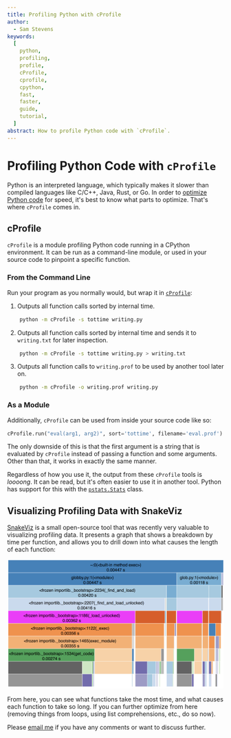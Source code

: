 ```yaml
---
title: Profiling Python with cProfile
author:
  - Sam Stevens
keywords:
  [
    python,
    profiling,
    profile,
    cProfile,
    cprofile,
    cpython,
    fast,
    faster,
    guide,
    tutorial,
  ]
abstract: How to profile Python code with `cProfile`.
---
```


# Profiling Python Code with `cProfile`

Python is an interpreted language, which typically makes it slower than compiled languages like C/C++, Java, Rust, or Go. In order to [optimize Python code](/writing/optimizing-python-code-with-ctypes) for speed, it's best to know what parts to optimize. That's where `cProfile` comes in.

## cProfile

`cProfile` is a module profiling Python code running in a CPython environment. It can be run as a command-line module, or used in your source code to pinpoint a specific function.

### From the Command Line

Run your program as you normally would, but wrap it in [`cProfile`](https://docs.python.org/3/library/profile.html#module-cProfile):

1. Outputs all function calls sorted by internal time.

```bash
    python -m cProfile -s tottime writing.py
```

2. Outputs all function calls sorted by internal time and sends it to `writing.txt` for later inspection.

```bash
    python -m cProfile -s tottime writing.py > writing.txt
```

3. Outputs all function calls to `writing.prof` to be used by another tool later on.

```bash
    python -m cProfile -o writing.prof writing.py
```

### As a Module

Additionally, `cProfile` can be used from inside your source code like so:

```python
cProfile.run("eval(arg1, arg2)", sort='tottime', filename='eval.prof')
```

The only downside of this is that the first argument is a string that is evaluated by `cProfile` instead of passing a function and some arguments. Other than that, it works in exactly the same manner.

Regardless of how you use it, the output from these `cProfile` tools is _loooong_. It can be read, but it's often easier to use it in another tool. Python has support for this with the [`pstats.Stats`](https://docs.python.org/3/library/profile.html#pstats.Stats) class.

## Visualizing Profiling Data with SnakeViz

[SnakeViz](https://jiffyclub.github.io/snakeviz/) is a small open-source tool that was recently very valuable to visualizing profiling data. It presents a graph that shows a breakdown by time per function, and allows you to drill down into what causes the length of each function:

![Icicle graph from SnakeViz](/images/python/snakeviz-icicle.png)

From here, you can see what functions take the most time, and what causes each function to take so long. If you can further optimize from here (removing things from loops, using list comprehensions, etc., do so now).

Please [email me](mailto:samuel.robert.stevens@gmail.com) if you have any comments or want to discuss further.
